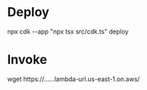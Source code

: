 # Deploy

npx cdk --app "npx tsx src/cdk.ts" deploy


# Invoke

wget https://......lambda-url.us-east-1.on.aws/